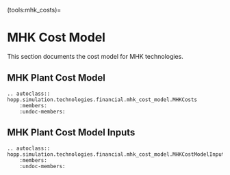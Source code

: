 (tools:mhk_costs)=
# MHK Cost Model

This section documents the cost model for MHK technologies.

## MHK Plant Cost Model
```{eval-rst}
.. autoclass:: hopp.simulation.technologies.financial.mhk_cost_model.MHKCosts
    :members:
    :undoc-members:
```

## MHK Plant Cost Model Inputs

```{eval-rst}
.. autoclass:: hopp.simulation.technologies.financial.mhk_cost_model.MHKCostModelInputs
    :members:
    :undoc-members:
```